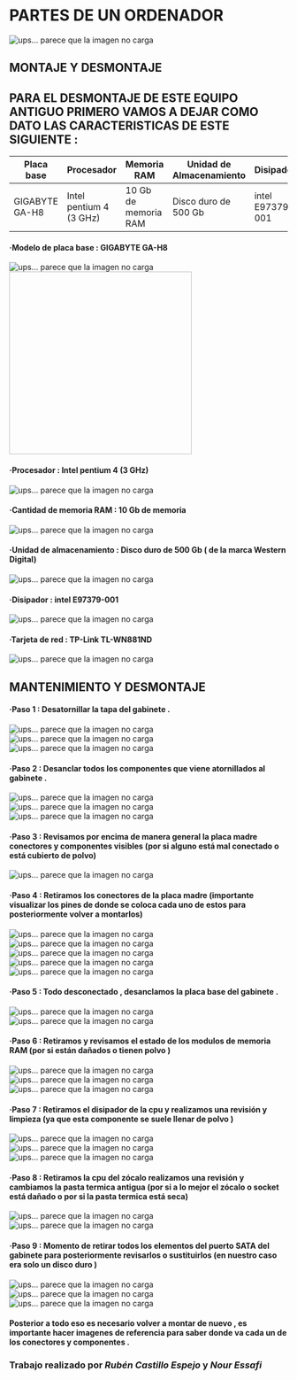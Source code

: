 # **PARTES DE UN ORDENADOR**
![ups... parece que la imagen no carga](Puestaenmarchadeunequipo/1.jpg/)
## MONTAJE Y DESMONTAJE

## PARA EL DESMONTAJE DE ESTE EQUIPO ANTIGUO PRIMERO VAMOS A DEJAR COMO DATO LAS CARACTERISTICAS DE ESTE SIGUIENTE :
| Placa base  | Procesador | Memoria RAM  | Unidad de Almacenamiento | Disipador | Tarjeta de red |
| ----------- | ---------- | ------------ | ------------------------ |-----------|----------------|
| GIGABYTE GA-H8 | Intel pentium 4 (3 GHz)  |  10 Gb de memoria RAM  | Disco duro de 500 Gb  | intel E97379-001 | TP-Link TL-WN881ND |

#### ·Modelo de placa base : GIGABYTE GA-H8
![ups... parece que la imagen no carga](Puestaenmarchadeunequipo/19.jpg/ )
<img scr=".Puestaenmarchadeunequipo/19.jpg" width=330 height=330 >
#### ·Procesador : Intel pentium 4 (3 GHz)
![ups... parece que la imagen no carga](Puestaenmarchadeunequipo/38.jpg/)
#### ·Cantidad de memoria RAM : 10 Gb de memoria
![ups... parece que la imagen no carga](Puestaenmarchadeunequipo/33.jpg/)
#### ·Unidad de almacenamiento : Disco duro de 500 Gb ( de la marca Western Digital)
![ups... parece que la imagen no carga](Puestaenmarchadeunequipo/17.jpg/)
#### ·Disipador : intel E97379-001
![ups... parece que la imagen no carga](Puestaenmarchadeunequipo/24.jpg/)
#### ·Tarjeta de red : TP-Link TL-WN881ND
![ups... parece que la imagen no carga](Puestaenmarchadeunequipo/29.jpg/)

## MANTENIMIENTO Y DESMONTAJE

#### ·Paso 1 : Desatornillar la tapa del gabinete .

![ups... parece que la imagen no carga](Puestaenmarchadeunequipo/37.jpg/)
![ups... parece que la imagen no carga](Puestaenmarchadeunequipo/5.jpg/)
![ups... parece que la imagen no carga](Puestaenmarchadeunequipo/6.jpg/)

#### ·Paso 2 : Desanclar todos los componentes que viene atornillados al gabinete  .

![ups... parece que la imagen no carga](Puestaenmarchadeunequipo/8.jpg/)
![ups... parece que la imagen no carga](Puestaenmarchadeunequipo/9.jpg/)
![ups... parece que la imagen no carga](Puestaenmarchadeunequipo/35.jpg/)

#### ·Paso 3 : Revisamos por encima de manera general la placa madre conectores y componentes visibles (por si alguno está mal conectado o está cubierto de polvo) 

![ups... parece que la imagen no carga](Puestaenmarchadeunequipo/10.jpg/)

#### ·Paso 4 : Retiramos los conectores de la placa madre (importante visualizar los pines de donde se coloca cada uno de estos para posteriormente volver a montarlos)

![ups... parece que la imagen no carga](Puestaenmarchadeunequipo/11.jpg/)
![ups... parece que la imagen no carga](Puestaenmarchadeunequipo/12.jpg/)
![ups... parece que la imagen no carga](Puestaenmarchadeunequipo/13.jpg/)
![ups... parece que la imagen no carga](Puestaenmarchadeunequipo/28.jpg/)
![ups... parece que la imagen no carga](Puestaenmarchadeunequipo/31.jpg/)

#### ·Paso 5 : Todo desconectado , desanclamos la placa base del gabinete .
![ups... parece que la imagen no carga](Puestaenmarchadeunequipo/14.jpg/)
![ups... parece que la imagen no carga](Puestaenmarchadeunequipo/27.jpg/)

#### ·Paso 6 : Retiramos y revisamos el estado de los modulos de memoria RAM (por si están dañados o tienen polvo )

![ups... parece que la imagen no carga](Puestaenmarchadeunequipo/7.jpg/)
![ups... parece que la imagen no carga](Puestaenmarchadeunequipo/36.jpg/)
![ups... parece que la imagen no carga](Puestaenmarchadeunequipo/34.jpg/)

#### ·Paso 7 : Retiramos el disipador de la cpu y realizamos una revisión y limpieza (ya que esta componente se suele llenar de polvo )

![ups... parece que la imagen no carga](Puestaenmarchadeunequipo/26.jpg/)
![ups... parece que la imagen no carga](Puestaenmarchadeunequipo/25.jpg/)
![ups... parece que la imagen no carga](Puestaenmarchadeunequipo/22.jpg/)

#### ·Paso 8 : Retiramos la cpu del zócalo realizamos una revisión y cambiamos la pasta termica antigua (por si a lo mejor el zócalo o socket está dañado o por si la pasta termica está seca)

![ups... parece que la imagen no carga](Puestaenmarchadeunequipo/23.jpg/)
![ups... parece que la imagen no carga](Puestaenmarchadeunequipo/20.jpg/)

#### ·Paso 9 : Momento de retirar todos los elementos del puerto SATA del gabinete para posteriormente revisarlos o sustituirlos (en nuestro caso era solo un disco duro )

![ups... parece que la imagen no carga](Puestaenmarchadeunequipo/18.jpg/)
![ups... parece que la imagen no carga](Puestaenmarchadeunequipo/3.jpg/)
![ups... parece que la imagen no carga](Puestaenmarchadeunequipo/16.jpg/)

#### Posterior a todo eso es necesario volver a montar de nuevo , es importante hacer imagenes de referencia para saber donde va cada un de los conectores y componentes .

### Trabajo realizado por *Rubén Castillo Espejo* y *Nour Essafi*
